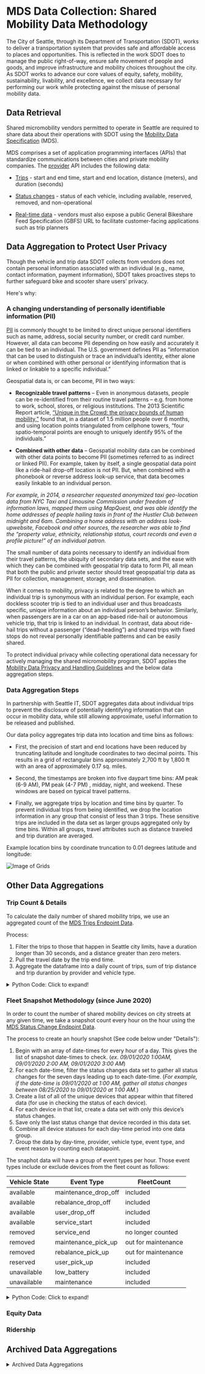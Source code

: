 # MDS Data Collection: Shared Mobility Data Methodology

The City of Seattle, through its Department of Transportation (SDOT), works to deliver a transportation system that provides safe and affordable access to places and opportunities. This is reflected in the work SDOT does to manage the public right-of-way, ensure safe movement of people and goods, and improve infrastructure and mobility choices throughout the city. As SDOT works to advance our core values of equity, safety, mobility, sustainability, livability, and excellence, we collect data necessary for performing our work while protecting against the misuse of personal mobility data.

## Data Retrieval 
Shared micromobility vendors permitted to operate in Seattle are required to share data about their operations with SDOT using the [Mobility Data Specification](https://github.com/openmobilityfoundation/mobility-data-specification) (MDS).

MDS comprises a set of application programming interfaces (APIs) that standardize communications between cities and private mobility companies. The [provider](https://github.com/openmobilityfoundation/mobility-data-specification/blob/main/provider) API includes the following data:

* [Trips](https://github.com/openmobilityfoundation/mobility-data-specification/blob/main/provider/README.md#trips) - start and end time, start and end location, distance (meters), and duration (seconds)

* [Status changes](https://github.com/openmobilityfoundation/mobility-data-specification/blob/main/provider/README.md#status-changes) - status of each vehicle, including available, reserved, removed, and non-operational

* [Real-time data](https://github.com/openmobilityfoundation/mobility-data-specification/blob/main/provider/README.md#realtime-data) - vendors must also expose a public General Bikeshare Feed Specification (GBFS) URL to facilitate customer-facing applications such as trip planners

## Data Aggregation to Protect User Privacy
Though the vehicle and trip data SDOT collects from vendors does not contain personal information associated with an individual (e.g., name, contact information, payment information), SDOT takes proactives steps to further safeguard bike and scooter share users' privacy. 

Here's why:

### A changing understanding of personally identifiable information (PII) 
[PII](https://nacto.org/wp-content/uploads/2019/05/NACTO_IMLA_Managing-Mobility-Data.pdf) is commonly thought to be limited to direct unique personal identifiers such as name, address, social security number, or credit card number. However, all data can become PII depending on how easily and accurately it can be tied to an individual. The U.S. government defines PII as “information that can be used to distinguish or trace an individual’s identity, either alone or when combined with other personal or identifying information that is linked or linkable to a specific individual.”

Geospatial data is, or can become, PII in two ways:

* **Recognizable travel patterns** – Even in anonymous datasets, people can be re-identified from their routine travel patterns – e.g. from home to work, school, stores, or religious institutions. The 2013 Scientific Report article, [“Unique in the Crowd: the privacy bounds of human mobility,”](https://www.nature.com/articles/srep01376) found that, in a dataset of 1.5 million people over 6 months, and using location points triangulated from cellphone towers, “four spatio-temporal points are enough to uniquely identify 95% of the individuals.”
    
* **Combined with other data** – Geospatial mobility data can be combined with other data points to become PII (sometimes referred to as indirect or linked PII). For example, taken by itself, a single geospatial data point like a ride-hail drop-off location is not PII. But, when combined with a phonebook or reverse address look-up service, that data becomes easily linkable to an individual person. 

*For example, in 2014, a researcher requested anonymized taxi geo-location data from NYC Taxi and Limousine Commission under freedom of information laws, mapped them using MapQuest, and was able identify the home addresses of people hailing taxis in front of the Hustler Club between midnight and 6am. Combining a home address with an address look-upwebsite, Facebook and other sources, the researcher was able to find the “property value, ethnicity, relationship status, court records and even a profile picture!” of an individual patron.*

The small number of data points necessary to identify an individual from their travel patterns, the ubiquity of secondary data sets, and the ease with which they can be combined with geospatial trip data to form PII, all mean that both the public and private sector should treat geopspatial trip data as PII for collection, management, storage, and dissemination.

When it comes to mobility, privacy is related to the degree to which an individual trip is synonymous with an individual person. For example, each dockless scooter trip is tied to an individual user and thus broadcasts specific, unique information about an individual person’s behavior. Similarly, when passengers are in a car on an app-based ride-hail or autonomous vehicle trip, that trip is linked to an individual. In contrast, data about ride-hail trips without a passenger (“dead-heading”) and shared trips with fixed stops do not reveal personally identifiable patterns and can be easily shared.

To protect individual privacy while collecting operational data necessary for actively managing the shared micromobility program, SDOT applies the [Mobility Data Privacy and Handling Guidelines](http://www.seattle.gov/Documents/Departments/Tech/Privacy/SDOT_Mobility_Data_Guidelines.pdf) and the below data aggregation steps.

### Data Aggregation Steps
In partnership with Seattle IT, SDOT aggregates data about individual trips to prevent the disclosure of potentially identifying information that can occur in mobility data, while still allowing approximate, useful information to be released and published.

Our data policy aggregates trip data into location and time bins as follows:

* First, the precision of start and end locations have been reduced by truncating latitude and longitude coordinates to two decimal points. This results in a grid of rectangular bins approximately 2,700 ft by 1,800 ft with an area of approximately 0.17 sq. miles. 

* Second, the timestamps are broken into five daypart time bins: AM peak (6-9 AM), PM peak (4-7 PM) , midday, night, and weekend. These windows are based on typical travel patterns.

* Finally, we aggregate trips by location and time bins by quarter. To prevent individual trips from being identified, we drop the location information in any group that consist of less than 3 trips. These sensitive trips are included in the data set as larger groups aggregated only by time bins. Within all groups, travel attributes such as distance traveled and trip duration are averaged.

Example location bins by coordinate truncation to 0.01 degrees latitude and longitude:

![Image of Grids](https://github.com/anthonyaanderson/MDS-Data/blob/main/SeattleGrid.png)

## Other Data Aggregations

### Trip Count & Details
To calculate the daily number of shared mobility trips, we use an aggregated count of the  [MDS Trips Endpoint Data](https://github.com/openmobilityfoundation/mobility-data-specification/blob/main/provider/trips.json).

Process:
1) Filter the trips to those that happen in Seattle city limits, have a duration longer than 30 seconds, and a distance greater than zero meters. 
2) Pull the travel date by the trip end time. 
3) Aggregate the dataframe into a daily count of trips, sum of trip distance and trip durantion by provider and vehicle type.
<details>
  <summary>Python Code: Click to expand!</summary>
  
```python
def get_trip_count(df_trips):
    
    # filter criteria
    df_trips = df_trips[df_trips['TripDuration'] > 30]
    df_trips = df_trips[df_trips['TripDistance'] > 0]
    
    # extract the travel date from the trisp end time.
    df_trips['travel_date'] = df_trips['EndTimeLocal'].apply(lambda x: x.strftime("%Y-%m-%d"))
    df_trips['trip_count'] = 1
    
    # Aggregate dataframe by travel date, provider name, and vehicle type
    df_tripcount = df_trips.groupby(['travel_date','ProviderName','VehicleType'], as_index=False).agg({'trip_count':'sum', 'trip_duration':'sum', 'trip_distance':'sum'})
    
    return df_tripcount
```

</details>

### Fleet Snapshot Methodology (since June 2020)
In order to count the number of shared mobility devices on city streets at any given time, we take a snapshot count every hour on the hour using the [MDS Status Change Endpoint Data](https://github.com/openmobilityfoundation/mobility-data-specification/blob/main/provider/status_changes.json).

The process to create an hourly snapshot (See code below under "Details"): 
1.	Begin with an array of date-times for every hour of a day. This gives the list of snapshot date-times to check. (*ex. 09/01/2020 1:00AM, 09/01/2020 2:00 AM, 09/01/2020 3:00 AM*)
2.	For each date-time, filter the status changes data set to gather all status changes for the seven days leading up to each date-time. (*For example, if the date-time is 09/01/2020 at 1:00 AM, gather all status changes between 08/25/2020 to 09/01/2020 at 1:00 AM.*)
3.	Create a list of all of the unique devices that appear within that filtered data (for use in checking the status of each device).
4.	For each device in that list, create a data set with only this device’s status changes.
5.	Save only the last status change that device recorded in this data set.
6.	Combine all device statuses for each day-time period into one data group.
7.	Group the data by day-time, provider, vehicle type, event type, and event reason by counting each datapoint.  
 
The snaphot data will have a group of event types per hour. Those event types include or exclude devices from the fleet count as follows:

| Vehicle State  | Event Type | FleetCount |
| ------------- | ------------- | ------------- |
| available  | maintenance_drop_off  | included  | 
| available  | rebalance_drop_off  | included   | 
| available  | user_drop_off  | included  | 
| available  | service_start  | included   | 
| removed  | service_end  | no longer counted   | 
| removed  | maintenance_pick_up  | out for maintenance  | 
| removed  | rebalance_pick_up | out for maintenance  | 
| reserved  | user_pick_up | included   | 
| unavailable  | low_battery | included   | 
| unavailable  | maintenance  | included   | 

<details>
  <summary>Python Code: Click to expand!</summary>
  
```python
#SC is the internal Status Changes Database
#rundate is the date you want to run the snapshot

def get_hourlysnapshot(SC, rundate):
  dev =[]
  EventTimeLocal =[]
  EventType =[]
  EventTypeReason =[]
  ProviderName =[]
  VehicleType =[]
  Snaptime = []
  
  #Step 1: rng will get a date time for every hour for this date.
  rng = pd.date_range(rundate, periods=24, freq='1H')
  
  #Step 2: using a for loop to filter the status change data for each day-time
  for d in rng:
    filterSC =  SC[SC['EventTimeLocal'] < d]
    days=7    
    cutoff_date = d - pd.Timedelta(days=days)
    filterSC2 = filterSC[filterSC['EventTimeLocal'] > cutoff_date] 
    #Step 3: create a list of all devices that are listed in this filtered data set
    Devices = filterSC2.DeviceId.unique()
    
    #Step 4:This loop will get filter the status change data to just the data for a specific device. 
    for i in Devices:
      IDevice = filterSC2[filterSC2['DeviceId']== i]
      #Step 5: Use only the last status change for each device
      LastStatus = IDevice.iloc[-1:]
      dev.append(i)
      EventTimeLocal.append(LastStatus.iloc[0]["EventTimeLocal"])
      EventType.append(LastStatus.iloc[0]["EventType"])
      EventTypeReason.append(LastStatus.iloc[0]["EventTypeReason"])
      ProviderName.append(LastStatus.iloc[0]["ProviderName"])
      VehicleType.append(LastStatus.iloc[0]["VehicleType"])
      Snaptime.append(d)
   
  #Step 6: Then add all the last status of each device for each time into a data frame
  df = pd.DataFrame()
  df["Device"] = dev
  df['EventTimeLocal'] = EventTimeLocal
  df['EventType'] = EventType
  df['EventTypeReason'] = EventTypeReason
  df['ProviderName'] = ProviderName
  df['VehicleType'] = VehicleType
  df['Time'] = Snaptime
  df['count']= 1
  
  #Step 7: Aggragate the data by the hour, provider, vehicle type, and status chaneg events.
  Snapshot = df.groupby(['Time','ProviderName','VehicleType', 'EventType', 'EventTypeReason',], as_index=False).agg({'count':'sum'})
  
  #Return the aggregated data.
  return Snapshot
 ```
</details>

### Equity Data

### Ridership

## Archived Data Aggregations
<details>
  <summary>Archived Data Aggregations</summary>


### Fleet Count (Prior to June 2020)
To calculate the size of the bike share fleets in Seattle, we check all status changes for each provider looking back 7 days using the [MDS Status Change Endpoint Data](https://github.com/openmobilityfoundation/mobility-data-specification/blob/main/provider/status_changes.json) 

Status changes with event types that are not "service ends" or "maintenance_pick_up" are classified as "In Service."
Status Changes with the event reason of "maintenance_pick_up"  are classified as "In Maintenance."
<details>
  <summary>Python Code: Click to expand!</summary>
  
```python
def get_fleet_size(df_status):

    df_status['event_time_utc'] = pd.to_datetime(df_status['EventTimeLocal'])
    df_status.drop_duplicates(keep="last",inplace=True) 
    
    # limit records to locations in Seattle
    df_status['location'] = df_status[['Latitude','Longitude']].apply(lambda x: inSeattle(*x), axis=1)
    df_status = df_status[df_status['location'] == 'In Seattle']
    
    df_providers = df_status.groupby(['ProviderName'], as_index=False).agg({'location':'first'})
    
    #print (df_providers)
    providers = df_providers['ProviderName'].to_list()
    print (providers)
    
    Snapshot_date = []
    Count_in_service = []
    Count_in_maintenance = []
    Provider_name = []
    Vehicle_type = []
    
    
    # Iterate through each provider
    for provider in providers:

        df_status_provider = df_status[df_status['ProviderName'] == provider]
        
        # Minimum and maximum start dates
        min_date = df_status_provider['event_time_utc'].min().replace(hour=5, minute=0, second=0, microsecond=0)
        max_date = df_status_provider['event_time_utc'].max().replace(hour=5, minute=0, second=0, microsecond=0)
        report_start_date = min_date + timedelta(days=7)
        report_duration = (max_date - report_start_date).days + 2
        print (min_date, max_date, report_start_date, report_duration)
        
        print ('min_date:',min_date,'max_date:',max_date, 'report_start_date:',report_start_date)
        
        # Iterate through each day in the dataset and calculate the fleet size for that time
        for i in range(report_duration):
        
            snapshot_end_date = report_start_date + timedelta(days=i)
            snapshot_start_date = snapshot_end_date + timedelta(days=-7)  
            travel_date = snapshot_end_date.strftime("%Y-%m-%d")
            print ("travel_date", travel_date,"snapshot_end_date",snapshot_end_date,"snapshot_start_date",snapshot_start_date)

            df = df_status_provider.copy()

            # fleet size calculation critieria:
            # event is within one week prior to snapshot
            df = df[(df['event_time_utc'] > snapshot_start_date) & (df['event_time_utc'] <= snapshot_end_date)]

            # sort chronologically, then take the first event in the time period
            df = df.sort_values(by=['DeviceId','event_time_utc'], ascending=[False, False])
            df = df.drop_duplicates(subset=['DeviceId'], keep='first')
            
    
            for vehicle_type in df.VehicleType.unique():
                Snapshot_date.append(travel_date)
                Provider_name.append(provider)
                Vehicle_type.append(vehicle_type)
                Count_in_service.append(df["EventTypeReason"][(df["EventTypeReason"] != 'maintenance_pick_up') & (df["EventTypeReason"] != 'service_end') & (df["VehicleType"] == vehicle_type)].count())
                Count_in_maintenance.append(df["EventTypeReason"][(df["EventTypeReason"] == 'maintenance_pick_up') & (df["VehicleType"] == vehicle_type)].count())

    df_fleetsize = pd.DataFrame()
    df_fleetsize['travel_date'] = Snapshot_date
    df_fleetsize['vehicle_type'] = Vehicle_type
    df_fleetsize['provider_name'] = Provider_name
    df_fleetsize['count_in_service'] = Count_in_service
    df_fleetsize['count_in_maintenance'] = Count_in_maintenance
    
    return df_fleetsize
```

</details>

### Transit Trips
  

</details>
